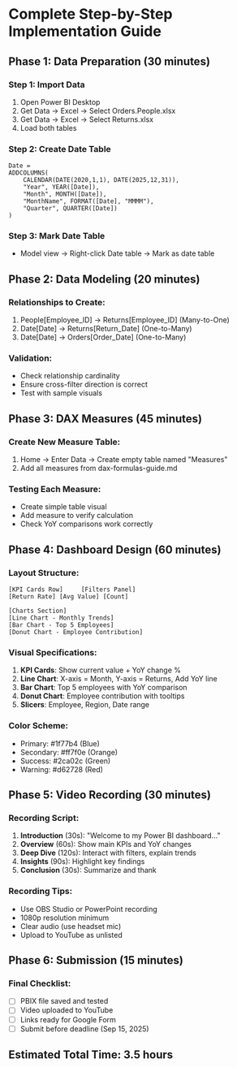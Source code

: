 # Complete Step-by-Step Implementation Guide

## Phase 1: Data Preparation (30 minutes)

### Step 1: Import Data
1. Open Power BI Desktop
2. Get Data → Excel → Select Orders.People.xlsx
3. Get Data → Excel → Select Returns.xlsx
4. Load both tables

### Step 2: Create Date Table
```dax
Date = 
ADDCOLUMNS(
    CALENDAR(DATE(2020,1,1), DATE(2025,12,31)),
    "Year", YEAR([Date]),
    "Month", MONTH([Date]),
    "MonthName", FORMAT([Date], "MMMM"),
    "Quarter", QUARTER([Date])
)
```

### Step 3: Mark Date Table
- Model view → Right-click Date table → Mark as date table

## Phase 2: Data Modeling (20 minutes)

### Relationships to Create:
1. People[Employee_ID] → Returns[Employee_ID] (Many-to-One)
2. Date[Date] → Returns[Return_Date] (One-to-Many)
3. Date[Date] → Orders[Order_Date] (One-to-Many)

### Validation:
- Check relationship cardinality
- Ensure cross-filter direction is correct
- Test with sample visuals

## Phase 3: DAX Measures (45 minutes)

### Create New Measure Table:
1. Home → Enter Data → Create empty table named "Measures"
2. Add all measures from dax-formulas-guide.md

### Testing Each Measure:
- Create simple table visual
- Add measure to verify calculation
- Check YoY comparisons work correctly

## Phase 4: Dashboard Design (60 minutes)

### Layout Structure:
```
[KPI Cards Row]     [Filters Panel]
[Return Rate] [Avg Value] [Count]

[Charts Section]
[Line Chart - Monthly Trends]
[Bar Chart - Top 5 Employees]
[Donut Chart - Employee Contribution]
```

### Visual Specifications:
1. **KPI Cards**: Show current value + YoY change %
2. **Line Chart**: X-axis = Month, Y-axis = Returns, Add YoY line
3. **Bar Chart**: Top 5 employees with YoY comparison
4. **Donut Chart**: Employee contribution with tooltips
5. **Slicers**: Employee, Region, Date range

### Color Scheme:
- Primary: #1f77b4 (Blue)
- Secondary: #ff7f0e (Orange) 
- Success: #2ca02c (Green)
- Warning: #d62728 (Red)

## Phase 5: Video Recording (30 minutes)

### Recording Script:
1. **Introduction** (30s): "Welcome to my Power BI dashboard..."
2. **Overview** (60s): Show main KPIs and YoY changes
3. **Deep Dive** (120s): Interact with filters, explain trends
4. **Insights** (90s): Highlight key findings
5. **Conclusion** (30s): Summarize and thank

### Recording Tips:
- Use OBS Studio or PowerPoint recording
- 1080p resolution minimum
- Clear audio (use headset mic)
- Upload to YouTube as unlisted

## Phase 6: Submission (15 minutes)

### Final Checklist:
- [ ] PBIX file saved and tested
- [ ] Video uploaded to YouTube
- [ ] Links ready for Google Form
- [ ] Submit before deadline (Sep 15, 2025)

## Estimated Total Time: 3.5 hours